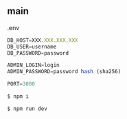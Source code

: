 ## main

.env
```js
DB_HOST=XXX.XXX.XXX.XXX
DB_USER=username
DB_PASSWORD=password

ADMIN_LOGIN=login
ADMIN_PASSWORD=password hash (sha256)

PORT=3000
```

```sh
$ npm i
```

```sh
$ npm run dev
``` 
